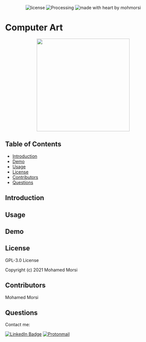 <div align="center">

![license](https://img.shields.io/github/license/mohmorsi/Space-Byte?style=flat-square)
![Processing](https://img.shields.io/badge/Processing-4374EE?style=flat-square&logo=processing&logoColor=white)
![made with heart by mohmorsi](https://img.shields.io/badge/made%20with%20%E2%9D%A4%EF%B8%8F%20by-mohmorsi-red?style=flat-square)
</div>

# Computer Art

<p align="center">
  <img src="https://upload.wikimedia.org/wikipedia/commons/c/cb/Processing_2021_logo.svg" width="300px" />
</p>




## Table of Contents
* [Introduction](#introduction) 
* [Demo](#demo)
* [Usage](#usage)
* [License](#license)
* [Contributors](#contributors)
* [Questions](#questions)


## Introduction


## Usage


## Demo

## License
GPL-3.0 License

Copyright (c) 2021 Mohamed Morsi

## Contributors
Mohamed Morsi

## Questions
Contact me:

[![LinkedIn Badge](https://img.shields.io/badge/LinkedIn-0077B5?style=for-the-badge&logo=linkedin&logoColor=white)](https://www.linkedin.com/in/mohamedammorsi)
[![Protonmail](https://img.shields.io/badge/ProtonMail-8B89CC?style=for-the-badge&logo=protonmail&logoColor=white)](mailto:adudefromearth@protonmail.com)


